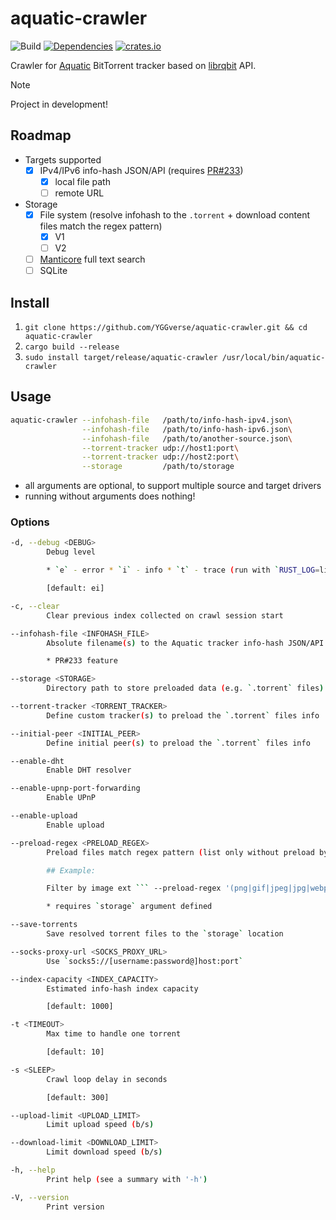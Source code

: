 # aquatic-crawler

![Build](https://github.com/YGGverse/aquatic-crawler/actions/workflows/build.yml/badge.svg)
[![Dependencies](https://deps.rs/repo/github/YGGverse/aquatic-crawler/status.svg)](https://deps.rs/repo/github/YGGverse/aquatic-crawler)
[![crates.io](https://img.shields.io/crates/v/aquatic-crawler.svg)](https://crates.io/crates/aquatic-crawler)

Crawler for [Aquatic](https://github.com/greatest-ape/aquatic) BitTorrent tracker based on [librqbit](https://github.com/ikatson/rqbit/tree/main/crates/librqbit) API.

> [!NOTE]
> Project in development!

## Roadmap

* Targets supported
    * [x] IPv4/IPv6 info-hash JSON/API (requires [PR#233](https://github.com/greatest-ape/aquatic/pull/233))
        * [x] local file path
        * [ ] remote URL
* Storage
    * [x] File system (resolve infohash to the `.torrent` + download content files match the regex pattern)
        * [x] V1
        * [ ] V2
    * [ ] [Manticore](https://github.com/manticoresoftware/manticoresearch-rust) full text search
    * [ ] SQLite

## Install

1. `git clone https://github.com/YGGverse/aquatic-crawler.git && cd aquatic-crawler`
2. `cargo build --release`
3. `sudo install target/release/aquatic-crawler /usr/local/bin/aquatic-crawler`

## Usage

``` bash
aquatic-crawler --infohash-file   /path/to/info-hash-ipv4.json\
                --infohash-file   /path/to/info-hash-ipv6.json\
                --infohash-file   /path/to/another-source.json\
                --torrent-tracker udp://host1:port\
                --torrent-tracker udp://host2:port\
                --storage         /path/to/storage
```
* all arguments are optional, to support multiple source and target drivers
* running without arguments does nothing!

### Options

``` bash
-d, --debug <DEBUG>
        Debug level

        * `e` - error * `i` - info * `t` - trace (run with `RUST_LOG=librqbit=trace`)

        [default: ei]

-c, --clear
        Clear previous index collected on crawl session start

--infohash-file <INFOHASH_FILE>
        Absolute filename(s) to the Aquatic tracker info-hash JSON/API

        * PR#233 feature

--storage <STORAGE>
        Directory path to store preloaded data (e.g. `.torrent` files)

--torrent-tracker <TORRENT_TRACKER>
        Define custom tracker(s) to preload the `.torrent` files info

--initial-peer <INITIAL_PEER>
        Define initial peer(s) to preload the `.torrent` files info

--enable-dht
        Enable DHT resolver

--enable-upnp-port-forwarding
        Enable UPnP

--enable-upload
        Enable upload

--preload-regex <PRELOAD_REGEX>
        Preload files match regex pattern (list only without preload by default)

        ## Example:

        Filter by image ext ``` --preload-regex '(png|gif|jpeg|jpg|webp)$' ```

        * requires `storage` argument defined

--save-torrents
        Save resolved torrent files to the `storage` location

--socks-proxy-url <SOCKS_PROXY_URL>
        Use `socks5://[username:password@]host:port`

--index-capacity <INDEX_CAPACITY>
        Estimated info-hash index capacity

        [default: 1000]

-t <TIMEOUT>
        Max time to handle one torrent

        [default: 10]

-s <SLEEP>
        Crawl loop delay in seconds

        [default: 300]

--upload-limit <UPLOAD_LIMIT>
        Limit upload speed (b/s)

--download-limit <DOWNLOAD_LIMIT>
        Limit download speed (b/s)

-h, --help
        Print help (see a summary with '-h')

-V, --version
        Print version
```